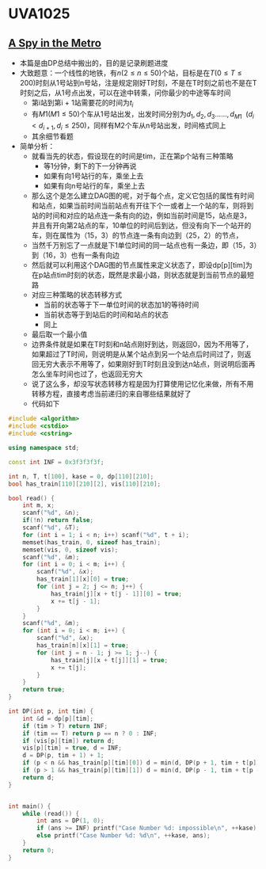 # UVA1025


## [A Spy in the Metro](https://vjudge.net/problem/UVA-1025)

- 本篇是由DP总结中搬出的，目的是记录刷题进度
- 大致题意：一个线性的地铁，有$n(2 \le n \le 50)$个站，目标是在$T(0 \le T \le 200)$时刻从1号站到n号站，注是规定刚好T时刻，不是在T时刻之前也不是在T时刻之后，从1号点出发，可以在途中转乘，问你最少的中途等车时间
  - 第i站到第i + 1站需要花的时间为$t_i$
  - 有$M1(M1 \le 50)$个车从1号站出发，出发时间分别为$d_1, d_2, d_3……, d_{M1}\ \ (d_i < d_{i + 1}, d_i \le 250)$，同样有M2个车从n号站出发，时间格式同上
  - 其余细节看题
- 简单分析：
  - 就看当先的状态，假设现在的时间是tim，正在第p个站有三种策略
    - 等1分钟，剩下的下一分钟再说
    - 如果有向1号站行的车，乘坐上去
    - 如果有向n号站行的车，乘坐上去
  - 那么这个是怎么建立DAG图的呢，对于每个点，定义它包括的属性有时间和站点，如果当前时间当前站点有开往下个一或者上一个站的车，则将到站的时间和对应的站点连一条有向的边，例如当前时间是15，站点是3，并且有开向第2站点的车，10单位的时间后到达，但没有向下一个站开的车，则在属性为（15，3）的节点连一条有向边到（25，2）的节点，
  - 当然千万别忘了一点就是下1单位时间的同一站点也有一条边，即（15，3）到（16，3）也有一条有向边
  - 然后就可以利用这个DAG图的节点属性来定义状态了，即设dp[p][tim]为在p站点tim时刻的状态，既然是求最小路，则状态就是到当前节点的最短路
  - 对应三种策略的状态转移方式
    - 当前的状态等于下一单位时间的状态加1的等待时间
    - 当前状态等于到站后的时间和站点的状态
    - 同上
  - 最后取一个最小值
  - 边界条件就是如果在T时刻和n站点刚好到达，则返回0，因为不用等了，如果超过了T时间，则说明是从某个站点到另一个站点后时间过了，则返回无穷大表示不用等了，如果刚好到T时刻且没到达n站点，则说明后面再怎么坐车时间也过了，也返回无穷大
  - 说了这么多，却没写状态转移方程是因为打算使用记忆化来做，所有不用转移方程，直接考虑当前递归的来自哪些结果就好了
  - 代码如下

```c++
#include <algorithm>
#include <cstdio>
#include <cstring>

using namespace std;

const int INF = 0x3f3f3f3f;

int n, T, t[100], kase = 0, dp[110][210];
bool has_train[110][210][2], vis[110][210];

bool read() {
    int m, x;
    scanf("%d", &n);
    if(!n) return false;
    scanf("%d", &T);
    for (int i = 1; i < n; i++) scanf("%d", t + i);
    memset(has_train, 0, sizeof has_train);
    memset(vis, 0, sizeof vis);
    scanf("%d", &m);
    for (int i = 0; i < m; i++) {
        scanf("%d", &x);
        has_train[1][x][0] = true;
        for (int j = 2; j <= n; j++) {
            has_train[j][x + t[j - 1]][0] = true;
            x += t[j - 1];
        }
    }
    scanf("%d", &m);
    for (int i = 0; i < m; i++) {
        scanf("%d", &x);
        has_train[n][x][1] = true;
        for (int j = n - 1; j >= 1; j--) {
            has_train[j][x + t[j]][1] = true;
            x += t[j];
        }
    }
    return true;
}

int DP(int p, int tim) {
    int &d = dp[p][tim];
    if (tim > T) return INF;
    if (tim == T) return p == n ? 0 : INF;
    if (vis[p][tim]) return d;
    vis[p][tim] = true, d = INF;
    d = DP(p, tim + 1) + 1;
    if (p < n && has_train[p][tim][0]) d = min(d, DP(p + 1, tim + t[p]));
    if (p > 1 && has_train[p][tim][1]) d = min(d, DP(p - 1, tim + t[p - 1]));
    return d;
}


int main() {
    while (read()) {
        int ans = DP(1, 0);
        if (ans >= INF) printf("Case Number %d: impossible\n", ++kase);
        else printf("Case Number %d: %d\n", ++kase, ans);
    }
    return 0;
}
```

